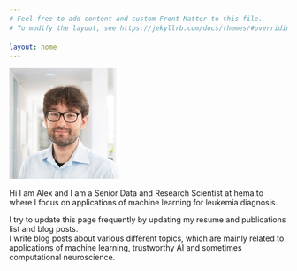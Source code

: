 ```yaml
---
# Feel free to add content and custom Front Matter to this file.
# To modify the layout, see https://jekyllrb.com/docs/themes/#overriding-theme-defaults

layout: home
---
```


<img src="assets/img/cropped-me.jpg" alt="profile picture" title="Profile Picture" width="200"/>

Hi I am Alex and I am a Senior Data and Research Scientist at hema.to where I focus on applications of machine learning for leukemia diagnosis.  

I try to update this page frequently by updating my resume and publications list and blog posts.  
I write blog posts about various different topics, which are mainly related to applications of machine learning, trustworthy AI and sometimes computational neuroscience.  